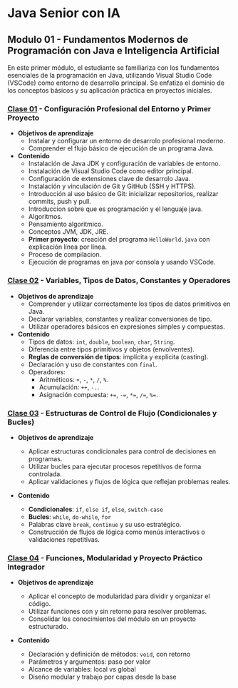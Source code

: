 # Java Senior con IA

## Modulo 01 - Fundamentos Modernos de Programación con Java e Inteligencia Artificial

En este primer módulo, el estudiante se familiariza con los fundamentos esenciales  de la programación en Java, utilizando Visual Studio Code (VSCode) como entorno de desarrollo principal. Se enfatiza el dominio de los conceptos básicos y su aplicación práctica en proyectos iniciales.

### [Clase 01](1) - Configuración Profesional del Entorno y Primer Proyecto

- **Objetivos de aprendizaje**
  - Instalar y configurar un entorno de desarrolo profesional moderno.
  - Comprender el flujo básico de ejecución de un programa Java.
- **Contenido**
  - Instalación de Java JDK y configuración de variables de entorno.
  - Instalación de Visual Studio Code como editor principal.
  - Configuración de extensiones clave de desarrolo Java.
  - Instalación y vinculación de Git y GitHub (SSH y HTTPS).
  - Introducción al uso básico de Git: inicializar repositorios, realizar commits, push y pull.
  - Introduccion sobre que es programación y el lenguaje java.
  - Algoritmos.
  - Pensamiento algoritmico.
  - Conceptos JVM, JDK, JRE.
  - **Primer proyecto**: creación del programa `HelloWorld.java` con explicación línea por línea.
  - Proceso de compilacion.
  - Ejecución de programas en java por consola y usando VSCode.

### [Clase 02](2) - Variables, Tipos de Datos, Constantes y Operadores

- **Objetivos de aprendizaje**
  - Comprender y utilizar correctamente los tipos de datos primitivos en Java.
  - Declarar variables, constantes y realizar conversiones de tipo.
  - Utilizar operadores básicos en expresiones simples y compuestas.
- **Contenido**
  - Tipos de datos: `int`, `double`, `boolean`, `char`, `String`.
  - Diferencia entre tipos primitivos y objetos (envolventes).
  - **Reglas de conversión de tipos**: implícita y explícita (casting).
  - Declaración y uso de constantes con `final`.
  - Operadores:
    - Aritméticos: `+`, `-`, `*`, `/`, `%`.
    - Acumulación: `++`, `-.`.
    - Asignación compuesta: `+=`, `-=`, `*=`, `/=`, `%=`.

### [Clase 03](3) - Estructuras de Control de Flujo (Condicionales y Bucles)

- **Objetivos de aprendizaje**
  - Aplicar estructuras condicionales para control de decisiones en programas.
  - Utilizar bucles para ejecutar procesos repetitivos de forma controlada.
  - Aplicar validaciones y flujos de lógica que reflejan problemas reales.

- **Contenido**
  - **Condicionales**: `if`, `else if`, `else`, `switch-case`
  - **Bucles**: `while`, `do-while`, `for`
  - Palabras clave `break`, `continue` y su uso estratégico.
  - Construcción de flujos de lógica como menús interactivos o validaciones repetitivas.

### [Clase 04](4) - Funciones, Modularidad y Proyecto Práctico Integrador

- **Objetivos de aprendizaje**
  - Aplicar el concepto de modularidad para dividir y organizar el código.
  - Utilizar funciones con y sin retorno para resolver problemas.
  - Consolidar los conocimientos del módulo en un proyecto estructurado.

- **Contenido**
  - Declaración y definición de métodos: `void`, con retorno
  - Parámetros y argumentos: paso por valor
  - Alcance de variables: local vs global
  - Diseño modular y trabajo por capas desde la base
